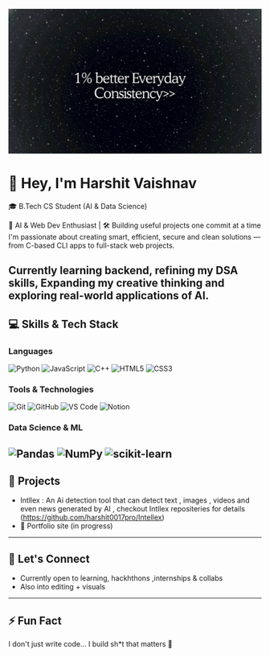 ![Banner](/banner.jpg)
# 👋 Hey, I'm Harshit Vaishnav
🎓 B.Tech CS Student (AI & Data Science)
  
 🧠 AI & Web Dev Enthusiast | 🛠️ Building useful projects one commit at a time
I'm passionate about creating smart, efficient, secure and clean solutions — from C-based CLI apps to full-stack web projects.
  
Currently learning backend, refining my DSA skills, Expanding my creative thinking and exploring real-world applications of AI.
---
## 💻 Skills & Tech Stack
### Languages
![Python](https://img.shields.io/badge/Python-3776AB?style=for-the-badge&logo=python&logoColor=white)
![JavaScript](https://img.shields.io/badge/JavaScript-F7DF1E?style=for-the-badge&logo=javascript&logoColor=black)
![C++](https://img.shields.io/badge/C++-00599C?style=for-the-badge&logo=cplusplus&logoColor=white)
![HTML5](https://img.shields.io/badge/HTML5-E34F26?style=for-the-badge&logo=html5&logoColor=white)
![CSS3](https://img.shields.io/badge/CSS3-1572B6?style=for-the-badge&logo=css3&logoColor=white)
### Tools & Technologies
![Git](https://img.shields.io/badge/Git-F05032?style=for-the-badge&logo=git&logoColor=white)
![GitHub](https://img.shields.io/badge/GitHub-181717?style=for-the-badge&logo=github&logoColor=white)
![VS Code](https://img.shields.io/badge/VS_Code-007ACC?style=for-the-badge&logo=visualstudiocode&logoColor=white)
![Notion](https://img.shields.io/badge/Notion-000000?style=for-the-badge&logo=notion&logoColor=white)
### Data Science & ML
![Pandas](https://img.shields.io/badge/Pandas-150458?style=for-the-badge&logo=pandas&logoColor=white)
![NumPy](https://img.shields.io/badge/NumPy-013243?style=for-the-badge&logo=numpy&logoColor=white)
![scikit-learn](https://img.shields.io/badge/scikit--learn-F7931E?style=for-the-badge&logo=scikitlearn&logoColor=white)
---
## 🚀 Projects
- Intllex : An Ai detection tool that can detect text , images , videos and even news generated by AI , checkout Intllex repositeries for details (https://github.com/harshit0017pro/Intellex)
- 💼 Portfolio site (in progress)
---
## 💬 Let's Connect
- Currently open to learning, hackhthons ,internships & collabs  
- Also into editing + visuals 
---
## ⚡ Fun Fact
I don't just write code... I build sh*t that matters 😤
